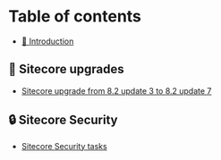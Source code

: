 # Table of contents

* [🏡 Introduction](README.md)

## 🧰 Sitecore upgrades <a id="sitecore-upgrades"></a>

* [Sitecore upgrade from 8.2 update 3 to 8.2 update 7](sitecore-upgrades/how-to-upgrade-sitecore-8-2-update-3-to-8-2-update-7.md)

## 🔒 Sitecore Security <a id="sitecore-security"></a>

* [Sitecore Security tasks](sitecore-security/sitecore-security-tasks.md)

